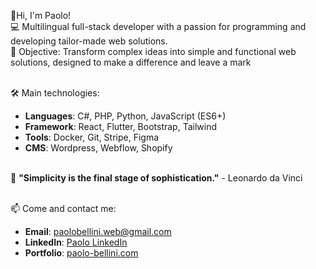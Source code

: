 👋Hi, I'm Paolo!<br>
💻 Multilingual full-stack developer with a passion for programming and developing tailor-made web solutions.<br>
🎯 Objective: Transform complex ideas into simple and functional web solutions, designed to make a difference and leave a mark<br><br>

🛠️ Main technologies:<br>
- **Languages**: C#, PHP, Python, JavaScript (ES6+)<br>
- **Framework**: React, Flutter, Bootstrap, Tailwind<br>
- **Tools**: Docker, Git, Stripe, Figma<br>
- **CMS**: Wordpress, Webflow, Shopify<br><br>

🚀 **"Simplicity is the final stage of sophistication."** - Leonardo da Vinci<br><br>

📫 Come and contact me:
- **Email**: paolobellini.web@gmail.com<br>
- **LinkedIn**: [Paolo LinkedIn](https://linkedin.com/in/paolo-bellini-dev)<br>
- **Portfolio**: [paolo-bellini.com](https://paolo-bellini.com)
